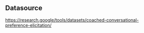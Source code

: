 ## Datasource

https://research.google/tools/datasets/coached-conversational-preference-elicitation/
